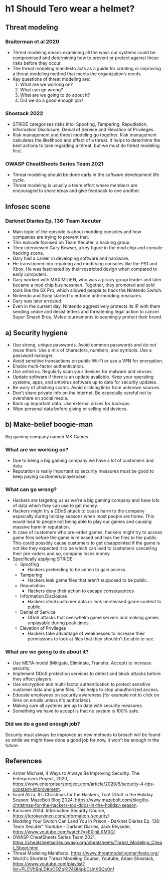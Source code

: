 # h1 Should Tero wear a helmet? 

## Threat modeling

### Braiterman et al 2020

- Threat modeling means examining all the ways our systems could be compromised and determining how to prevent or protect against these risks before they occur.
- The threat modeling manifesto acts as a guide for creating or improving a threat modeling method that meets the organization’s needs.
- Key questions of threat modeling are:
  1. What are we working on?
  2. What can go wrong?
  3. What are we going to do about it?
  4. Did we do a good enough job?

### Shostack 2022

- STRIDE categorises risks into: Spoofing, Tampering, Repudiation, Information Disclosure, Denial of Service and Elevation of Privileges.
- Risk management and threat modeling go together. Risk management calculates the likelihood and effect of a threat. It helps to determine the best actions to take regarding a threat, but we must do threat modeling first.

### OWASP CheatSheets Series Team 2021

- Threat modeling should be done early in the software development life cycle.
- Threat modeling is usually a team effort where members are encouraged to share ideas and give feedback to one another.

## Infosec scene

### Darknet Diaries Ep. 136: Team Xecuter

- Main topic of the episode is about modding consoles and how companies are trying to prevent that.
- This episode focused on Team Xecuter, a hacking group.
- They interviewed Gary Bowser, a key figure in the mod chip and console hacking scene.
- Gary had a career in developing software and hardware.
- He transitioned into repairing and modifying consoles like the PS1 and Xbox. He was fascinated by their restricted design when compared to early computers.
- Gary worked with MAXiMiLiEN, who was a piracy group leader and later became a mod chip businessman. Together, they promoted and sold tools like the SX Pro, which allowed people to hack the Nintendo Switch.
- Nintendo and Sony started to enforce anti-modding measures.
- Gary was later arrested.
- Even in the current day, Nintendo aggressively protects its IP with them sending cease and desist letters and threatening legal action to cancel Super Smash Bros. Melee tournaments to seemingly protect their brand.

## a) Security hygiene

- Use strong, unique passwords. Avoid common passwords and do not reuse them. Use a mix of characters, numbers, and symbols. Use a password manager. 
- Avoid sensitive transactions on public Wi-Fi or use a VPN for encryption.
- Enable multi-factor authentication.
- Use antivirus. Regularly scan your devices for malware and viruses.
- Update software if there is an update available. Keep your operating systems, apps, and antivirus software up to date for security updates.
- Be wary of phishing scams. Avoid clicking links from unknown sources.
- Don't share private info on the internet. Be especially careful not to overshare on social media.
- Back up important data. Use external drives for backups.
- Wipe personal data before giving or selling old devices.

## b) Make-belief boogie-man

Big gaming company named MK Games.

### What are we working on?
   - Due to being a big gaming company we have a lot of customers and data.
   - Reputation is really important so security measures must be good to keep paying customers/playerbase.

### What can go wrong?
   - Hackers are targeting us as we're a big gaming company and have lots of data which they can use to get money.
   - Hackers might try a DDoS attack to cause harm to the company especially during holiday seasons when most people are home. This would lead to people not being able to play our games and causing massive harm in reputation.
   - In case of customers who pre-order games, hackers might try to access game files before the game is released and leak the files to the public. This could possibly cause customers to get disappointed if the game is not like they expected it to be which can lead to customers cancelling their pre-orders and so, company loses money.
   - Specifically applying STRIDE:
      - Spoofing
        - Hackers pretending to be admin to gain access.
      - Tampering
        - Hackers leak game files that aren't supposed to be public.
      - Repudiation
        - Hackers deny their action to escape consequences
      - Information Disclosure
        - Hackers steal customer data or leak unreleased game content to public.
      - Denial of Service
        - DDoS attacks that overwhelm game servers and making games unplayable during peak times.
      - Elevation of Privileges
        - Hackers take advantage of weaknesses to increase their permissions to look at files that they shouldn't be able to see.

### What are we going to do about it?
- Use META model (Mitigate, Eliminate, Transfer, Accept) to increase security.
- Implement DDoS protection services to detect and block attacks before they affect players.
- Use encryption and multi-factor authentication to protect sensitive customer data and game files. This helps to stop unauthorized access.
- Educate employees on security awareness (for example not to click on links on emails unless it's authorized).
- Making sure all systems are up to date with security measures.
- Something we have to accept is that no system is 100% safe.
 
### Did we do a good enough job?
Security must always be improved as new methods to breach will be found so while we might have done a good job for now, it won't be enough in the future.

## References

- Armer Michael, 4 Ways to Always Be Improving Security. The Enterprisers Project, 2020, https://www.enterprisersproject.com/article/2020/6/security-4-tips-constant-improvement.
- Israel Aliza, It’s Christmas for the Hackers, Too! DDoS in the Holiday Season. MazeBolt Blog 2024, https://www.mazebolt.com/blog/its-christmas-for-the-hackers-too-ddos-in-the-holiday-season.
- Karvinen 2024: Information Security Course, https://terokarvinen.com/information-security/
- Modding Your Switch Can Land You In Prison - Darknet Diaries Ep. 136: Team Xecuter" Youtube - Darknet Diaries, Jack Rhysider, https://www.youtube.com/watch?v=E0ihjLKM0QI
- OWASP CheatSheets Series Team 2021, https://cheatsheetseries.owasp.org/cheatsheets/Threat_Modeling_Cheat_Sheet.html
- Threat Modeling Manifesto, https://www.threatmodelingmanifesto.org/
- World's Shortest Threat Modeling Course, Youtube, Adam Shostack, https://www.youtube.com/playlist?list=PLCVhBqLDKoOOZqKt74QI4pbDUnXSQo0nf
